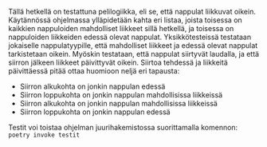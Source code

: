 

Tällä hetkellä on testattuna pelilogiikka, eli se, että nappulat liikkuvat oikein. Käytännössä ohjelmassa ylläpidetään kahta eri listaa, joista toisessa on kaikkien nappuloiden mahdolliset liikkeet sillä hetkellä, ja toisessa on nappuloiden liikkeiden edessä olevat nappulat. Yksikkötesteissä testataan jokaiselle nappulatyypille, että mahdolliset liikkeet ja edessä olevat nappulat tarkistetaan oikein. Myöskin testataan, että nappulat siirtyvät laudalla, ja että siirron jälkeen liikkeet päivittyvät oikein.
Siirtoa tehdessä ja liikkeitä päivittäessä pitää ottaa huomioon neljä eri tapausta:
- Siirron alkukohta on jonkin nappulan edessä
- Siirron loppukohta on jonkin nappulan mahdollisissa liikkeissä
- Siirron alkukohta on jonkin nappulan mahdollisissa liikkeissä
- Siirron loppukohta on jonkin nappulan edessä

Testit voi toistaa ohjelman juurihakemistossa suorittamalla komennon: `poetry invoke testit`
